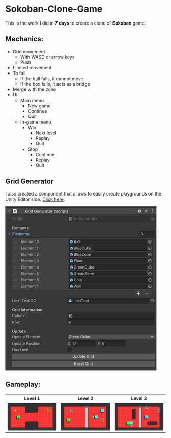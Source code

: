 # Sokoban-Clone-Game
This is the work I did in **7 days** to create a clone of **Sokoban** game.

## Mechanics:
* Grid movement
  * With WASD or arrow keys
  * Push
* Limited movement
* To fall
  * If the ball falls, it cannot move
  * If the box falls, it acts as a bridge
* Merge with the zone
* UI
  * Main menu
    * New game
    * Continue
    * Quit
  * In-game menu
    * Win
      * Next level
      * Replay
      * Quit
    * Stop
      * Continue
      * Replay
      * Quit

## Grid Generator
I also created a component that allows to easily create playgrounds on the Unity Editor side. [Click here](Assets/Scripts/GridGenerator).

![Grid Generator](/VideosAndPhotos/Grid-Generator.png)

## Gameplay:

Level 1 | Level 2 | Level 3
------------ | ------------- | -------------
![](VideosAndPhotos/Sokoban-Level-1.gif) | ![](VideosAndPhotos/Sokoban-Level-2.gif) | ![](VideosAndPhotos/Sokoban-Level-3.gif)

